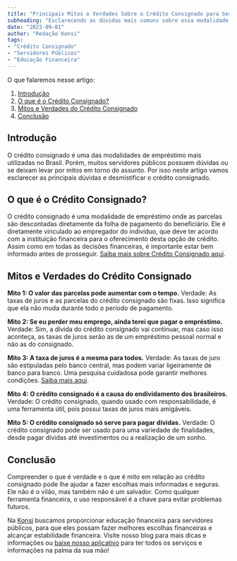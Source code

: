 ```yaml
---
title: "Principais Mitos e Verdades Sobre o Crédito Consignado para Servidores Públicos"
subheading: "Esclarecendo as dúvidas mais comuns sobre essa modalidade de empréstimo"
date: "2023-09-01"
author: "Redação Konsi"
tags:
- "Crédito Consignado"
- "Servidores Públicos"
- "Educação Financeira"
---
```


O que falaremos nesse artigo:
1. [Introdução](#intro)
2. [O que é o Crédito Consignado?](#o-que-e)
3. [Mitos e Verdades do Crédito Consignado](#mitos-e-verdades)
4. [Conclusão](#conclusao)

<a id="intro"></a>

## Introdução
O crédito consignado é uma das modalidades de empréstimo mais utilizadas no Brasil. Porém, muitos servidores públicos possuem dúvidas ou se deixam levar por mitos em torno do assunto. Por isso neste artigo vamos esclarecer as principais dúvidas e desmistificar o crédito consignado.

<a id="o-que-e"></a>

## O que é o Crédito Consignado?
O crédito consignado é uma modalidade de empréstimo onde as parcelas são descontadas diretamente da folha de pagamento do beneficiário. Ele é diretamente vinculado ao empregador do indivíduo, que deve ter acordo com a instituição financeira para o oferecimento desta opção de crédito. Assim como em todas as decisões financeiras, é importante estar bem informado antes de prosseguir. [Saiba mais sobre Crédito Consignado aqui](https://konsi.com.br/postagens/o-guia-definitivo-sobre-crdito-consignado-para-servidor-pblico-novato).

<a id="mitos-e-verdades"></a>

## Mitos e Verdades do Crédito Consignado

**Mito 1: O valor das parcelas pode aumentar com o tempo.**
Verdade: As taxas de juros e as parcelas do crédito consignado são fixas. Isso significa que ela não muda durante todo o período de pagamento.

**Mito 2: Se eu perder meu emprego, ainda terei que pagar o empréstimo.**
Verdade: Sim, a dívida do crédito consignado vai continuar, mas caso isso aconteça, as taxas de juros serão as de um empréstimo pessoal normal e não as do consignado. 

**Mito 3: A taxa de juros é a mesma para todos.**
Verdade: As taxas de juro são estipuladas pelo banco central, mas podem variar ligeiramente de banco para banco. Uma pesquisa cuidadosa pode garantir melhores condições. [Saiba mais aqui](https://konsi.com.br/postagens/como-conseguir-a-menor-taxa-de-juros).

**Mito 4: O crédito consignado é a causa do endividamento dos brasileiros.**
Verdade: O crédito consignado, quando usado com responsabilidade, é uma ferramenta útil, pois possui taxas de juros mais amigáveis.

**Mito 5: O crédito consignado só serve para pagar dívidas.**
Verdade: O crédito consignado pode ser usado para uma variedade de finalidades, desde pagar dívidas até investimentos ou a realização de um sonho.

<a id="conclusao"></a>

## Conclusão
Compreender o que é verdade e o que é mito em relação ao crédito consignado pode lhe ajudar a fazer escolhas mais informadas e seguras. Ele não é o vilão, mas também não é um salvador. Como qualquer ferramenta financeira, o uso responsável é a chave para evitar problemas futuros.

Na [Konsi](https://konsi.com.br/) buscamos proporcionar educação financeira para servidores públicos, para que eles possam fazer melhores escolhas financeiras e alcançar estabilidade financeira. Visite nosso blog para mais dicas e informações ou [baixe nosso aplicativo](https://play.google.com/store/apps/details?id=br.com.konsi) para ter todos os serviços e informações na palma da sua mão!